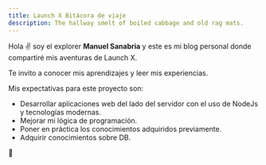 ```yaml
---
title: Launch X Bitácora de viaje
description: The hallway smelt of boiled cabbage and old rag mats.
---
```


Hola ✌️  soy el explorer **Manuel Sanabria** y este es mi blog personal donde compartiré mis aventuras de Launch X.

Te invito a conocer mis aprendizajes y leer mis experiencias.

Mis expectativas para este proyecto son:

* Desarrollar aplicaciones web del lado del servidor con el uso de NodeJs y tecnologías modernas.
* Mejorar mi lógica de programación.
* Poner en práctica los conocimientos adquiridos previamente.
* Adquirir conocimientos sobre DB.


🚀
